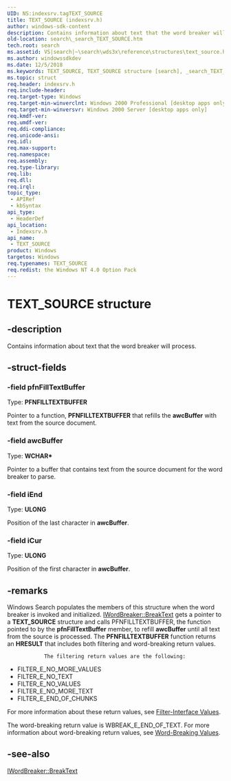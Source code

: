 ```yaml
---
UID: NS:indexsrv.tagTEXT_SOURCE
title: TEXT_SOURCE (indexsrv.h)
author: windows-sdk-content
description: Contains information about text that the word breaker will process.
old-location: search\_search_TEXT_SOURCE.htm
tech.root: search
ms.assetid: VS|search|~\search\wds3x\reference\structures\text_source.htm
ms.author: windowssdkdev
ms.date: 12/5/2018
ms.keywords: TEXT_SOURCE, TEXT_SOURCE structure [search], _search_TEXT_SOURCE, indexsrv/TEXT_SOURCE, search._search_TEXT_SOURCE, tagTEXT_SOURCE
ms.topic: struct
req.header: indexsrv.h
req.include-header: 
req.target-type: Windows
req.target-min-winverclnt: Windows 2000 Professional [desktop apps only]
req.target-min-winversvr: Windows 2000 Server [desktop apps only]
req.kmdf-ver: 
req.umdf-ver: 
req.ddi-compliance: 
req.unicode-ansi: 
req.idl: 
req.max-support: 
req.namespace: 
req.assembly: 
req.type-library: 
req.lib: 
req.dll: 
req.irql: 
topic_type:
 - APIRef
 - kbSyntax
api_type:
 - HeaderDef
api_location:
 - Indexsrv.h
api_name:
 - TEXT_SOURCE
product: Windows
targetos: Windows
req.typenames: TEXT_SOURCE
req.redist: the Windows NT 4.0 Option Pack
---
```


# TEXT_SOURCE structure


## -description


Contains information about text that the word breaker will process.


## -struct-fields




### -field pfnFillTextBuffer

Type: <b>PFNFILLTEXTBUFFER</b>

Pointer to a function, <b>PFNFILLTEXTBUFFER</b> that refills the <b>awcBuffer</b> with text from the source document.


### -field awcBuffer

Type: <b>WCHAR*</b>

Pointer to a buffer that contains text from the source document for the word breaker to parse.


### -field iEnd

Type: <b>ULONG</b>

Position of the last character in <b>awcBuffer</b>.


### -field iCur

Type: <b>ULONG</b>

Position of the first character in <b>awcBuffer</b>.


## -remarks



Windows Search populates the members of this structure when the word breaker is invoked and initialized. <a href="https://msdn.microsoft.com/en-us/library/Bb266429(v=VS.85).aspx">IWordBreaker::BreakText</a> gets a pointer to a <b>TEXT_SOURCE</b> structure and calls PFNFILLTEXTBUFFER, the function pointed to by the <b>pfnFillTextBuffer</b> member, to refill <b>awcBuffer</b> until all text from the source is processed. The <b>PFNFILLTEXTBUFFER</b> function returns an <b>HRESULT</b> that includes both filtering and word-breaking return values.

 
                The filtering return values are the following:

<ul>
<li>FILTER_E_NO_MORE_VALUES</li>
<li>FILTER_E_NO_TEXT</li>
<li>FILTER_E_NO_VALUES</li>
<li>FILTER_E_NO_MORE_TEXT</li>
<li>FILTER_E_END_OF_CHUNKS</li>
</ul>
For more information about these return values, see <a href="https://msdn.microsoft.com/en-us/library/ms690627(v=VS.85).aspx">Filter-Interface Values</a>.

The word-breaking return value is WBREAK_E_END_OF_TEXT. For more information about word-breaking return values, see <a href="https://msdn.microsoft.com/en-us/library/ms690624(v=VS.85).aspx">Word-Breaking Values</a>.




## -see-also




<a href="https://msdn.microsoft.com/en-us/library/Bb266429(v=VS.85).aspx">IWordBreaker::BreakText</a>
 

 

